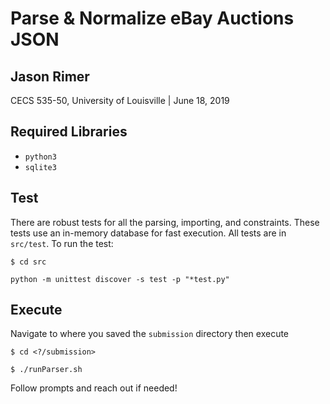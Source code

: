 # Parse & Normalize eBay Auctions JSON 
## Jason Rimer
CECS 535-50, University of Louisville | June 18, 2019

## Required Libraries
- `python3`
- `sqlite3`

## Test
There are robust tests for all the parsing, importing, and constraints. These tests use an in-memory database for fast execution. All tests are in `src/test`. To run the test:

`$ cd src`

`python -m unittest discover -s test -p "*test.py"`

## Execute
Navigate to where you saved the `submission` directory then execute

`$ cd <?/submission>`
 
`$ ./runParser.sh`



Follow prompts and reach out if needed!
